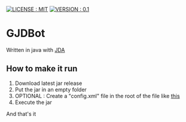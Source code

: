 [![LICENSE : MIT](https://img.shields.io/github/license/playerfre/GJDBot?style=for-the-badge)](https://github.com/PlayerFre/GJDBot/blob/master/LICENSE)
[![VERSION : 0.1](https://img.shields.io/github/v/release/playerfre/gjdbot?include_prereleases&style=for-the-badge)](https://github.com/PlayerFre/GJDBot/releases)

# GJDBot
Written in java with [JDA](https://github.com/DV8FromTheWorld/JDA)
## How to make it run
1) Download latest jar release
2) Put the jar in an empty folder
2) OPTIONAL : Create a "config.xml" file in the root of the file like [this](https://github.com/PlayerFre/GJDBot/blob/master/template.xml)
3) Execute the jar

And that's it
